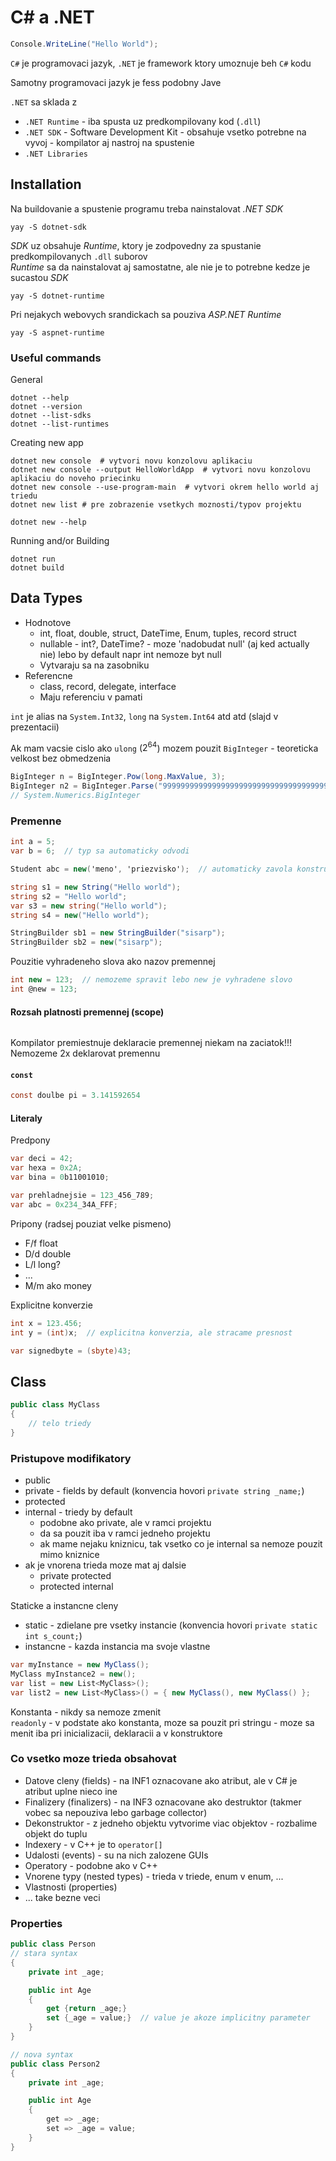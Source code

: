 # C# a .NET

```cs
Console.WriteLine("Hello World");
```

`C#` je programovaci jazyk, `.NET` je framework ktory umoznuje beh `C#` kodu

Samotny programovaci jazyk je fess podobny Jave

`.NET` sa sklada z

- `.NET Runtime` - iba spusta uz predkompilovany kod (`.dll`)
- `.NET SDK` - Software Development Kit - obsahuje vsetko potrebne na vyvoj - kompilator aj nastroj na spustenie
- `.NET Libraries`

## Installation

Na buildovanie a spustenie programu treba nainstalovat _.NET SDK_

```shell
yay -S dotnet-sdk
```

_SDK_ uz obsahuje _Runtime_, ktory je zodpovedny za spustanie predkompilovanych `.dll` suborov  
_Runtime_ sa da nainstalovat aj samostatne, ale nie je to potrebne kedze je sucastou _SDK_

```shell
yay -S dotnet-runtime
```

Pri nejakych webovych srandickach sa pouziva _ASP.NET Runtime_

```shell
yay -S aspnet-runtime
```

### Useful commands

General

```shell
dotnet --help
dotnet --version
dotnet --list-sdks
dotnet --list-runtimes
```

Creating new app

```shell
dotnet new console  # vytvori novu konzolovu aplikaciu
dotnet new console --output HelloWorldApp  # vytvori novu konzolovu aplikaciu do noveho priecinku
dotnet new console --use-program-main  # vytvori okrem hello world aj triedu
dotnet new list # pre zobrazenie vsetkych moznosti/typov projektu

dotnet new --help
```

Running and/or Building

```shell
dotnet run
dotnet build
```

## Data Types

- Hodnotove
  - int, float, double, struct, DateTime, Enum, tuples, record struct
  - nullable - int?, DateTime? - moze 'nadobudat null' (aj ked actually nie) lebo by default napr int nemoze byt null
  - Vytvaraju sa na zasobniku
- Referencne
  - class, record, delegate, interface
  - Maju referenciu v pamati

`int` je alias na `System.Int32`, `long` na `System.Int64` atd atd (slajd v prezentacii)

Ak mam vacsie cislo ako `ulong` ($2^{64}$) mozem pouzit `BigInteger` - teoreticka velkost bez obmedzenia

```cs
BigInteger n = BigInteger.Pow(long.MaxValue, 3);
BigInteger n2 = BigInteger.Parse("99999999999999999999999999999999999999999");
// System.Numerics.BigInteger
```

### Premenne

```cs
int a = 5;
var b = 6;  // typ sa automaticky odvodi

Student abc = new('meno', 'priezvisko');  // automaticky zavola konstruktor triedy Student

string s1 = new String("Hello world");
string s2 = "Hello world";
var s3 = new string("Hello world");
string s4 = new("Hello world");

StringBuilder sb1 = new StringBuilder("sisarp");
StringBuilder sb2 = new("sisarp");
```

Pouzitie vyhradeneho slova ako nazov premennej

```cs
int new = 123;  // nemozeme spravit lebo new je vyhradene slovo
int @new = 123;
```

#### Rozsah platnosti premennej (scope)

```cs

```

Kompilator premiestnuje deklaracie premennej niekam na zaciatok!!! Nemozeme 2x deklarovat premennu

#### `const`

```cs
const doulbe pi = 3.141592654
```

#### Literaly

Predpony

```cs
var deci = 42;
var hexa = 0x2A;
var bina = 0b11001010;

var prehladnejsie = 123_456_789;
var abc = 0x234_34A_FFF;
```

Pripony (radsej pouziat velke pismeno)

- F/f float
- D/d double
- L/l long?
- ...
- M/m ako money

Explicitne konverzie

```cs
int x = 123.456;
int y = (int)x;  // explicitna konverzia, ale stracame presnost

var signedbyte = (sbyte)43;
```

## Class

```cs
public class MyClass
{
    // telo triedy
}
```

### Pristupove modifikatory

- public
- private - fields by default (konvencia hovori `private string _name;`)
- protected
- internal - triedy by default
  - podobne ako private, ale v ramci projektu
  - da sa pouzit iba v ramci jedneho projektu
  - ak mame nejaku kniznicu, tak vsetko co je internal sa nemoze pouzit mimo kniznice
- ak je vnorena trieda moze mat aj dalsie
  - private protected
  - protected internal

Staticke a instancne cleny

- static - zdielane pre vsetky instancie (konvencia hovori `private static int s_count;`)
- instancne - kazda instancia ma svoje vlastne

```cs
var myInstance = new MyClass();
MyClass myInstance2 = new();
var list = new List<MyClass>();
var list2 = new List<MyClass>() = { new MyClass(), new MyClass() };
```

Konstanta - nikdy sa nemoze zmenit  
`readonly` - v podstate ako konstanta, moze sa pouzit pri stringu - moze sa menit iba pri inicializacii, deklaracii a v konstruktore

### Co vsetko moze trieda obsahovat

- Datove cleny (fields) - na INF1 oznacovane ako atribut, ale v C# je atribut uplne nieco ine
- Finalizery (finalizers) - na INF3 oznacovane ako destruktor (takmer vobec sa nepouziva lebo garbage collector)
- Dekonstruktor - z jedneho objektu vytvorime viac objektov - rozbalime objekt do tuplu
- Indexery - v C++ je to `operator[]`
- Udalosti (events) - su na nich zalozene GUIs
- Operatory - podobne ako v C++
- Vnorene typy (nested types) - trieda v triede, enum v enum, ...
- Vlastnosti (properties)
- ... take bezne veci

### Properties

```cs
public class Person
// stara syntax
{
    private int _age;

    public int Age
    {
        get {return _age;}
        set {_age = value;}  // value je akoze implicitny parameter
    }
}

// nova syntax
public class Person2
{
    private int _age;

    public int Age
    {
        get => _age;
        set => _age = value;
    }
}
```
